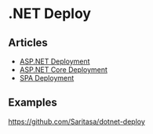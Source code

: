 # .NET Deploy

## Articles

- [ASP.NET Deployment](AspNetDeployment.md)
- [ASP.NET Core Deployment](AspNetCoreDeployment.md)
- [SPA Deployment](SpaDeployment.md)

## Examples

<https://github.com/Saritasa/dotnet-deploy>
